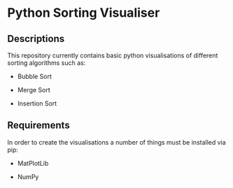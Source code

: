# Python Sorting Visualiser

## Descriptions

This repository currently contains basic python visualisations of different sorting algorithms such as:

* Bubble Sort

* Merge Sort

* Insertion Sort

## Requirements
In order to create the visualisations a number of things must be installed via pip:

* MatPlotLib

* NumPy